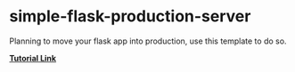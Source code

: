 # simple-flask-production-server
Planning to move your flask app into production, use this template to do so.

**[Tutorial Link](https://danklabs.tech/blog/quickest-way-to-move-your-flask-app-to-production-with-docker-in-5-minutes/)**
